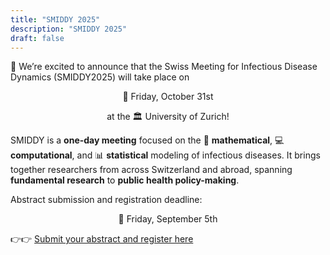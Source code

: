 ```yaml
---
title: "SMIDDY 2025"
description: "SMIDDY 2025"
draft: false
---
```


🎉 We’re excited to announce that the Swiss Meeting for Infectious Disease Dynamics (SMIDDY2025) will take place on 

<p align="center"> 📅 Friday, October 31st </p>

<p align="center"> at the 🏛️ University of Zurich!</p>

SMIDDY is a **one-day meeting** focused on the 🧮 **mathematical**, 💻 **computational**, and 📊 **statistical** modeling of infectious diseases. It brings together researchers from across Switzerland and abroad, spanning **fundamental research** to **public health policy-making**.

Abstract submission and registration deadline: 

<p align="center"> 📅 Friday, September 5th</p>

👉👉 [Submit your abstract and register here](https://redcap.shcs.ch/surveys/?s=CD9HNL7P7KDHKRXY)

